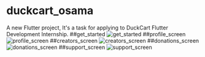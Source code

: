 # duckcart_osama

A new Flutter project, It's a task for applying to DuckCart Flutter Development Internship.
##get_started
![get_started](https://user-images.githubusercontent.com/109289535/218173169-824e1843-c151-492b-8d62-9b99bb62eefb.jpg)
##profile_screen
![profile_screen](https://user-images.githubusercontent.com/109289535/218173221-e8119468-9887-4553-aaaa-9e2ad73c5e)
##creators_screen
![creators_screen](https://user-images.githubusercontent.com/109289535/218173356-7d189adb-1767-4193-9f17-a4293a00fab3.jpg)
##donations_screen
![donations_screen](https://user-images.githubusercontent.com/109289535/218173255-6abeb59f-8cb9-4fe0-b534-e3db1641a456.jpg)
##support_screen
![support_screen](https://user-images.githubusercontent.com/109289535/218256111-6929fc1f-7425-4991-9f2d-643450c180e3.jpg)